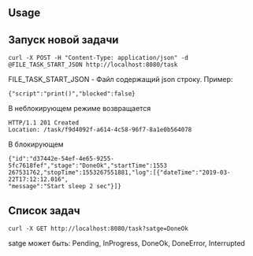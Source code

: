 
Usage
--------------
Запуск новой задачи
--------------
```
curl -X POST -H "Content-Type: application/json" -d @FILE_TASK_START_JSON http://localhost:8080/task
```
FILE_TASK_START_JSON - Файл содержащий json строку. 
Пример:
```
{"script":"print()","blocked":false}
```
В неблокирующем режиме возвращается
```
HTTP/1.1 201 Created
Location: /task/f9d4092f-a614-4c58-96f7-8a1e0b564078
```
В блокирующем
```
{"id":"d37442e-54ef-4e65-9255-5fc7618fef","stage":"DoneOk","startTime":1553
267531762,"stopTime":1553267551881,"log":[{"dateTime":"2019-03-22T17:12:12.016",
"message":"Start sleep 2 sec"}]}
```
Список задач
--------------
```
curl -X GET http://localhost:8080/task?satge=DoneOk
```
satge может быть: Pending, InProgress, DoneOk, DoneError, Interrupted
